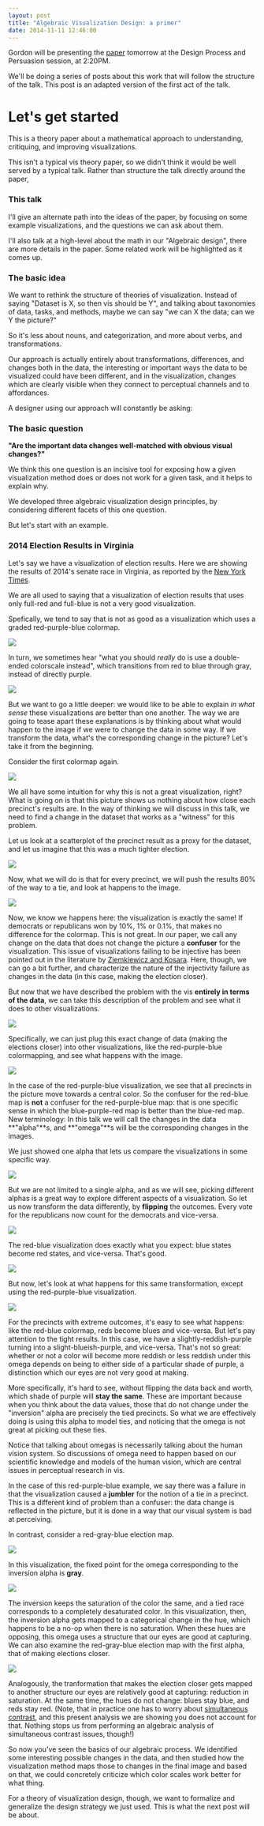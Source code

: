 ```yaml
---
layout: post
title: "Algebraic Visualization Design: a primer"
date: 2014-11-11 12:46:00
---
```


Gordon will be presenting the
[paper](/2014/11/10/vis-paper.html) tomorrow at the Design
Process and Persuasion session, at 2:20PM.

We'll be doing a series of posts about this work that will follow the
structure of the talk. This post is an adapted
version of the first act of the talk.

<script src="/assets/src/d3.v3.min.js"></script>
<script src="/assets/src/underscore-min.js"></script>
<script src="/assets/src/topojson.v1.min.js"></script>
<script src="/assets/src/jquery-2.1.1.min.js"></script>
<script src="/assets/src/posts/vis2014_presentation/main.js"></script>
<script src="/assets/src/posts/vis2014_presentation/election.js"></script>
<link rel="stylesheet" href="/css/frozenScroll.css"/>

# Let's get started

This is
a theory paper about
a mathematical approach
to understanding, critiquing, and improving
visualizations.

This isn't a typical vis theory paper,
so we didn't think it would be well served by a typical talk.
Rather than structure the talk directly around the paper,

### This talk

I'll give an alternate path into the ideas of the paper,
by focusing on some example visualizations,
and the questions we can ask about them.

I'll also talk at a high-level about the math in our "Algebraic design",
there are more details in the paper.
Some related work will be highlighted as it comes up.

### The basic idea

We want to rethink the structure of theories of visualization.
Instead of saying
"Dataset is X, so then vis should be Y",
and talking about taxonomies of data, tasks, and methods,
maybe we can say
"we can X the data; can we Y the picture?"

So it's less about nouns, and categorization,
and more about verbs, and transformations.

Our approach is actually entirely about
transformations, differences, and changes
both in the data,
  the interesting or important ways the data to be visualized
  could have been different,
and in the visualization,
  changes which are clearly visible when they
  connect to perceptual channels and to affordances.

A designer using our approach will constantly be asking:

### The basic question

**"Are the important data changes
well-matched with obvious visual changes?"**

We think this one question is an incisive tool for
exposing how a given visualization method does or does not
work for a given task, and it helps to explain why.

We developed three algebraic visualization design principles,
by considering different facets of this one question.

But let's start with an example.

### 2014 Election Results in Virginia

Let's say we have a visualization of election results. Here we are
showing the results of 2014's senate race in Virginia, as reported by
the [New York
Times](http://www.nytimes.com/interactive/2014/11/04/upshot/senate-maps.html).

<div id="election_results_pad_begin" style="position: absolute">
</div>
<div id="election_results" style="position: absolute; height: 300px;"></div>

We are all used to saying that a visualization of election results
that uses only full-red and full-blue is not a very good
visualization.

Spefically, we tend to say that is not as good as a visualization which uses a
graded red-purple-blue colormap.

![](/assets/transition.png)

<div id="election_results_rb_to_rpb"></div>

In turn, we sometimes hear "what you should *really* do is use a
double-ended colorscale instead", which transitions from red to
blue through gray, instead of directly purple.

![](/assets/transition.png)

<div id="election_results_rpb_to_rgb"></div>

But we want to go a little deeper: we would like to be able to explain
*in what sense* these visualizations are better than one another. The
way we are going to tease apart these explanations is by thinking
about what would happen to the image if we were to change the data in
some way. If we transform the data, what's the corresponding change in
the picture? Let's take it from the beginning.

Consider the first colormap again.

![](/assets/transition.png)

<div id="election_results_rgb_to_rb"></div>

We all have some intuition for why this is not a great visualization,
right? What is going on is that this picture shows us nothing about
how close each precinct's results are. In the way of thinking we will
discuss in this talk, we need to find a change in the dataset that
works as a "witness" for this problem.

Let us look at a scatterplot of the precinct result as a proxy for the
dataset, and let us imagine that this was a much tighter election.

![](/assets/transition.png)

<div id="election_results_show_scatterplot"></div>

Now, what we will do is that for every precinct, we will push the
results 80% of the way to a tie, and look at happens to the image.

![](/assets/transition.png)

<div id="election_results_show_closer"></div>

Now, we know we happens here: the visualization is exactly the same!
If democrats or republicans won by 10%, 1% or 0.1%, that makes no
difference for the colormap. This is not great.
In our paper, we call any change on the
data that does not change the picture a **confuser** for the
visualization. This issue of visualizations failing to be injective
has been pointed out in the literature by [Ziemkiewicz and
Kosara](http://viscenter.uncc.edu/sites/viscenter.uncc.edu/files/CVC-UNCC-10-15.PDF). Here,
though, we can go a bit further, and characterize the nature of the
injectivity failure as changes in the data (in this case, making the
election closer).

But now that we have described the problem with the vis **entirely in
terms of the data**, we can take this description of the problem and
see what it does to other visualizations.

![](/assets/transition.png)

<div id="election_results_show_purple_wide"></div>

Specifically, we can just plug this exact change of data (making the
elections closer) into other visualizations, like the red-purple-blue
colormapping, and see what happens with the image.

![](/assets/transition.png)

<div id="election_results_show_purple_close"></div>

In the case of the red-purple-blue visualization, we see that all precincts in
the picture move towards a central color. So the confuser for the
red-blue map is **not** a confuser for the red-purple-blue map: that is
one specific sense in which the blue-purple-red map is better than the
blue-red map. New terminology: In this talk we will call the
 changes in the data  **"alpha"**s, and **"omega"**s will be the corresponding
 changes in the images.

We just showed one alpha that lets us compare the visualizations in
some specific way.

![](/assets/transition.png)

<div id="election_results_show_redblue_2"></div>

But we are not limited to a single alpha, and
as we will see, picking different alphas is a great way to explore
different aspects of a visualization. So let us now
transform the data differently, by **flipping** the outcomes. Every
vote for the republicans now count for the democrats and vice-versa.

![](/assets/transition.png)

<div id="election_results_show_redblue_inverted"></div>

The red-blue visualization does exactly what you expect: blue states
become red states, and vice-versa. That's good.

![](/assets/transition.png)

<div id="election_results_show_purple_wide_2"></div>

But now, let's look at what happens for this same transformation,
except using the red-purple-blue visualization.

![](/assets/transition.png)

<div id="election_results_show_purple_inverted"></div>

For the precincts with
extreme outcomes, it's easy to see what happens: like the red-blue
colormap, reds become blues and vice-versa. But let's pay
attention to the tight results. In this case, we have a
slightly-reddish-purple turning into a slight-blueish-purple, and
vice-versa. That's not so great: whether or not a color will become
more reddish or less reddish under this omega depends on being to
either side of a particular shade of purple, a distinction which our
eyes are not very good at making.

More specifically, it's hard to see, without flipping the
data back and worth, which
shade of purple will **stay the same**. These are important because
when you think about the data
values, those that do not change under the "inversion" alpha are
precisely the tied
precincts. So what we are effectively doing is using this alpha to model ties, and
noticing that the omega is not great at picking out these ties.

Notice that talking about omegas is necessarily talking about the
human vision system.  So discussions of omega need to happen based on
our scientific knowledge and models of the human vision, which are
central issues in perceptual research in vis.

In the case of this red-purple-blue example, we say there was a
failure in that the visualization caused a **jumbler** for the notion of
a tie in a precinct.  This is a different kind of problem than a
confuser: the data change is reflected in the picture, but it is done
in a way that our visual system is bad at perceiving.

In contrast, consider a red-gray-blue election map.

![](/assets/transition.png)

<div id="election_results_show_rgb_2"></div>

In this visualization, the fixed point for the omega corresponding to
the inversion alpha is **gray**.

![](/assets/transition.png)

<div id="election_results_show_rgb_inverted"></div>

The inversion keeps the saturation of the
color the same, and a tied race corresponds to a completely
desaturated color. In this visualization, then, the inversion alpha
gets mapped to a categorical change in the hue, which happens to be a
no-op when there is no saturation. When these hues are opposing, this
omega uses a structure that our eyes are good at capturing.
We can also examine the red-gray-blue election map with the
first alpha, that of making elections closer.

![](/assets/transition.png)

<div id="election_results_show_rgb_inverted_closer"></div>

Analogously, the tranformation that makes the election closer gets
mapped to another structure our eyes are relatively good at capturing:
reduction in saturation. At the same time, the hues do not change:
blues stay blue, and reds stay red.
(Note, that in practice one has to worry
about [simultaneous contrast](http://en.wikipedia.org/wiki/Contrast_effect), and this present analysis we are showing you does
not account for that. Nothing stops us from performing an algebraic
analysis of simultaneous contrast issues, though!)

<div id="election_results_pad_end"></div>

So now you've seen the basics of our algebraic process. We identified
some interesting possible changes in the data, and then studied how
the visualization method maps those to changes in the final image and
based on that, we could concretely criticize which color scales work
better for what thing.

For a theory of visualization design, though, we want to formalize and
generalize the design strategy we just used. This is what the next post
will be about.

